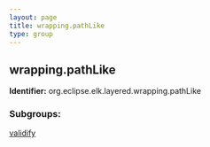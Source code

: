 ```yaml
---
layout: page
title: wrapping.pathLike
type: group
---
```

## wrapping.pathLike

**Identifier:** org.eclipse.elk.layered.wrapping.pathLike

### Subgroups:

[validify](org-eclipse-elk-layered-wrapping-pathLike-validify)
